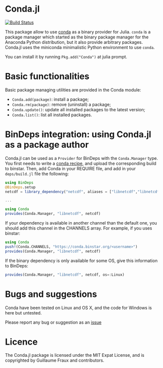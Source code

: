 # Conda.jl

[![Build Status](https://travis-ci.org/Luthaf/Conda.jl.svg)](https://travis-ci.org/Luthaf/Conda.jl)

This package allow to use [conda](http://conda.pydata.org/) as a binary provider for
Julia. `conda` is a package manager which started as the binary package manager for the
Anaconda Python distribution, but it also provide arbitrary packages. Conda.jl uses the
miniconda minimalistic Python environment to use `conda`.

You can install it by running `Pkg.add("Conda")` at julia prompt.

# Basic functionalities

Basic package managing utilities are provided in the Conda module:
- `Conda.add(package)`: install a package;
- `Conda.rm(package)`: remove (uninstall) a package;
- `Conda.update()`: update all installed packages to the latest version;
- `Conda.list()`: list all installed packages.


# BinDeps integration: using Conda.jl as a package author

Conda.jl can be used as a `Provider` for BinDeps with the `Conda.Manager` type. You first
needs to write a [conda recipe](http://conda.pydata.org/docs/building/recipe.html), and
upload the corresponding build to binstar. Then, add Conda in your REQUIRE file, and add
in your `deps/build.jl` file the following:

```julia
using BinDeps
@BinDeps.setup
netcdf = library_dependency("netcdf", aliases = ["libnetcdf","libnetcdf4"])

...

using Conda
provides(Conda.Manager, "libnetcdf", netcdf)
```

If your dependency is available in another channel than the default one, you should add
this channel in the CHANNELS array. For example, if you uses binstar:
```julia
using Conda
push!(Conda.CHANNELS, "https://conda.binstar.org/<username>")
provides(Conda.Manager, "libnetcdf", netcdf)
```

If the binary dependency is only available for some OS, give this information to BinDeps:
```julia
provides(Conda.Manager, "libnetcdf", netcdf, os=:Linux)
```

# Bugs and suggestions

Conda have been tested on Linux and OS X, and the code for Windows is here but untested.

Please report any bug or suggestion as an [issue](https://github.com/Luthaf/Conda.jl/issues)

# Licence

The Conda.jl package is licensed under the MIT Expat License, and is copyrighted by
Guillaume Fraux and contributors.
